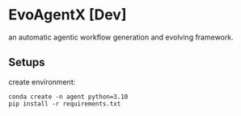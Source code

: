 
# EvoAgentX [Dev]
an automatic agentic workflow generation and evolving framework. 


## Setups 
create environment: 
```
conda create -n agent python=3.10 
pip install -r requirements.txt 
```
